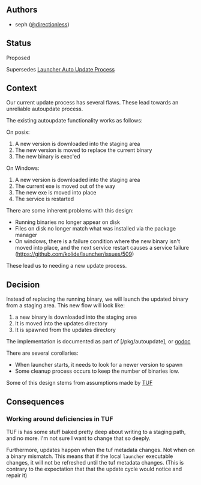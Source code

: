 
## Authors

- seph ([@directionless](https://github.com/directionless))

## Status

Proposed

Supersedes [Launcher Auto Update Process](2019-03-11_autoupdate.md)

## Context

Our current update process has several flaws. These lead towards an
unreliable autoupdate process.

The existing autoupdate functionality works as follows:

On posix:
1. A new version is downloaded into the staging area
2. The new version is moved to replace the current binary
3. The new binary is exec'ed

On Windows:
1. A new version is downloaded into the staging area
2. The current exe is moved out of the way
3. The new exe is moved into place
4. The service is restarted

There are some inherent problems with this design:
* Running binaries no longer appear on disk
* Files on disk no longer match what was installed via the package manager
* On windows, there is a failure condition where the new binary isn't
  moved into place, and the next service restart causes a service
  failure (https://github.com/kolide/launcher/issues/509)

These lead us to needing a new update process.

## Decision

Instead of replacing the running binary, we will launch the updated
binary from a staging area. This new flow will look like:

1. a new binary is downloaded into the staging area
2. It is moved into the updates directory
3. It is spawned from the updates directory 

The implementation is documented as part of [/pkg/autoupdate], or
[godoc](https://godoc.org/github.com/kolide/launcher/pkg/autoupdate)

There are several corollaries:

* When launcher starts, it needs to look for a newer version to spawn
* Some cleanup process occurs to keep the number of binaries low. 

Some of this design stems from assumptions made by
[TUF](https://godoc.org/github.com/kolide/updater/tuf)

## Consequences


### Working around deficiencies in TUF

TUF is has some stuff baked pretty deep about writing to a staging
path, and no more. I'm not sure I want to change that so deeply.

Furthermore, updates happen when the tuf metadata changes. Not when on
a binary mismatch. This means that if the local `launcher` executable
changes, it will not be refreshed until the tuf metadata
changes. (This is contrary to the expectation that that the update
cycle would notice and repair it)
